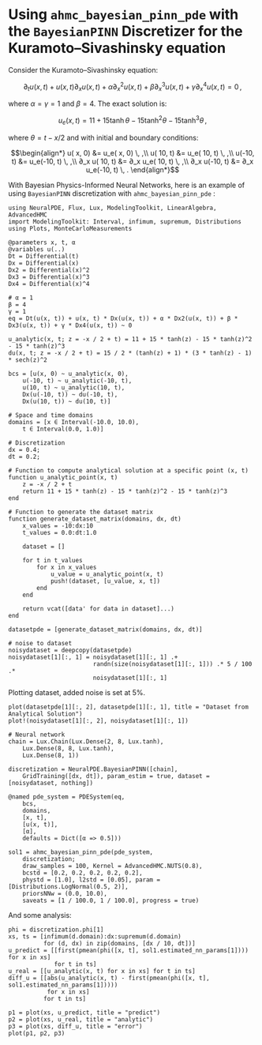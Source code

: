 # Using `ahmc_bayesian_pinn_pde` with the `BayesianPINN` Discretizer for the Kuramoto–Sivashinsky equation

Consider the Kuramoto–Sivashinsky equation:

```math
∂_t u(x, t) + u(x, t) ∂_x u(x, t) + \alpha ∂^2_x u(x, t) + \beta ∂^3_x u(x, t) + \gamma ∂^4_x u(x, t) =  0 \, ,
```

where $\alpha = \gamma = 1$ and $\beta = 4$. The exact solution is:

```math
u_e(x, t) = 11 + 15 \tanh \theta - 15 \tanh^2 \theta - 15 \tanh^3 \theta \, ,
```

where $\theta = t - x/2$ and with initial and boundary conditions:

```math
\begin{align*}
    u(  x, 0) &=     u_e(  x, 0) \, ,\\
    u( 10, t) &=     u_e( 10, t) \, ,\\
    u(-10, t) &=     u_e(-10, t) \, ,\\
∂_x u( 10, t) &= ∂_x u_e( 10, t) \, ,\\
∂_x u(-10, t) &= ∂_x u_e(-10, t) \, .
\end{align*}
```

With Bayesian Physics-Informed Neural Networks, here is an example of using `BayesianPINN` discretization with `ahmc_bayesian_pinn_pde` :

```@example low_level_2
using NeuralPDE, Flux, Lux, ModelingToolkit, LinearAlgebra, AdvancedHMC
import ModelingToolkit: Interval, infimum, supremum, Distributions
using Plots, MonteCarloMeasurements

@parameters x, t, α
@variables u(..)
Dt = Differential(t)
Dx = Differential(x)
Dx2 = Differential(x)^2
Dx3 = Differential(x)^3
Dx4 = Differential(x)^4

# α = 1
β = 4
γ = 1
eq = Dt(u(x, t)) + u(x, t) * Dx(u(x, t)) + α * Dx2(u(x, t)) + β * Dx3(u(x, t)) + γ * Dx4(u(x, t)) ~ 0

u_analytic(x, t; z = -x / 2 + t) = 11 + 15 * tanh(z) - 15 * tanh(z)^2 - 15 * tanh(z)^3
du(x, t; z = -x / 2 + t) = 15 / 2 * (tanh(z) + 1) * (3 * tanh(z) - 1) * sech(z)^2

bcs = [u(x, 0) ~ u_analytic(x, 0),
    u(-10, t) ~ u_analytic(-10, t),
    u(10, t) ~ u_analytic(10, t),
    Dx(u(-10, t)) ~ du(-10, t),
    Dx(u(10, t)) ~ du(10, t)]

# Space and time domains
domains = [x ∈ Interval(-10.0, 10.0),
    t ∈ Interval(0.0, 1.0)]

# Discretization
dx = 0.4;
dt = 0.2;

# Function to compute analytical solution at a specific point (x, t)
function u_analytic_point(x, t)
    z = -x / 2 + t
    return 11 + 15 * tanh(z) - 15 * tanh(z)^2 - 15 * tanh(z)^3
end

# Function to generate the dataset matrix
function generate_dataset_matrix(domains, dx, dt)
    x_values = -10:dx:10
    t_values = 0.0:dt:1.0

    dataset = []

    for t in t_values
        for x in x_values
            u_value = u_analytic_point(x, t)
            push!(dataset, [u_value, x, t])
        end
    end

    return vcat([data' for data in dataset]...)
end

datasetpde = [generate_dataset_matrix(domains, dx, dt)]

# noise to dataset
noisydataset = deepcopy(datasetpde)
noisydataset[1][:, 1] = noisydataset[1][:, 1] .+
                        randn(size(noisydataset[1][:, 1])) .* 5 / 100 .*
                        noisydataset[1][:, 1]
```

Plotting dataset, added noise is set at 5%.

```@example low_level_2
plot(datasetpde[1][:, 2], datasetpde[1][:, 1], title = "Dataset from Analytical Solution")
plot!(noisydataset[1][:, 2], noisydataset[1][:, 1])
```

```@example low_level_2
# Neural network
chain = Lux.Chain(Lux.Dense(2, 8, Lux.tanh),
    Lux.Dense(8, 8, Lux.tanh),
    Lux.Dense(8, 1))

discretization = NeuralPDE.BayesianPINN([chain],
    GridTraining([dx, dt]), param_estim = true, dataset = [noisydataset, nothing])

@named pde_system = PDESystem(eq,
    bcs,
    domains,
    [x, t],
    [u(x, t)],
    [α],
    defaults = Dict([α => 0.5]))

sol1 = ahmc_bayesian_pinn_pde(pde_system,
    discretization;
    draw_samples = 100, Kernel = AdvancedHMC.NUTS(0.8),
    bcstd = [0.2, 0.2, 0.2, 0.2, 0.2],
    phystd = [1.0], l2std = [0.05], param = [Distributions.LogNormal(0.5, 2)],
    priorsNNw = (0.0, 10.0),
    saveats = [1 / 100.0, 1 / 100.0], progress = true)
```

And some analysis:

```@example low_level_2
phi = discretization.phi[1]
xs, ts = [infimum(d.domain):dx:supremum(d.domain)
          for (d, dx) in zip(domains, [dx / 10, dt])]
u_predict = [[first(pmean(phi([x, t], sol1.estimated_nn_params[1]))) for x in xs]
             for t in ts]
u_real = [[u_analytic(x, t) for x in xs] for t in ts]
diff_u = [[abs(u_analytic(x, t) - first(pmean(phi([x, t], sol1.estimated_nn_params[1]))))
           for x in xs]
          for t in ts]

p1 = plot(xs, u_predict, title = "predict")
p2 = plot(xs, u_real, title = "analytic")
p3 = plot(xs, diff_u, title = "error")
plot(p1, p2, p3)
```
